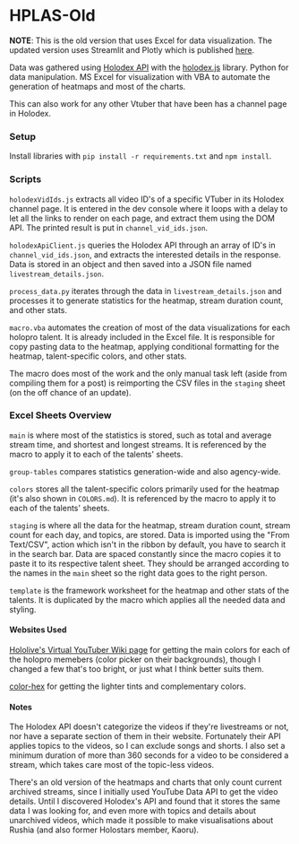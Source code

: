 # HPLAS-Old

**NOTE**: This is the old version that uses Excel for data visualization. The updated version uses Streamlit and Plotly which is published [here](https://github.com/risbi0/Hololive-Production-Livestream-Activity-Statistics).

Data was gathered using [Holodex API](https://holodex.stoplight.io/) with the [holodex.js](https://github.com/HolodexNet/holodex.js) library. Python for data manipulation. MS Excel for visualization with VBA to automate the generation of heatmaps and most of the charts.

This can also work for any other Vtuber that have been has a channel page in Holodex.

### Setup

Install libraries with `pip install -r requirements.txt` and `npm install`.

### Scripts

`holodexVidIds.js` extracts all video ID's of a specific VTuber in its Holodex channel page. It is entered in the dev console where it loops with a delay to let all the links to render on each page, and extract them using the DOM API. The printed result is put in `channel_vid_ids.json`.

`holodexApiClient.js` queries the Holodex API through an array of ID's in `channel_vid_ids.json`, and extracts the interested details in the response. Data is stored in an object and then saved into a JSON file named `livestream_details.json`.

`process_data.py` iterates through the data in `livestream_details.json` and processes it to generate statistics for the heatmap, stream duration count, and other stats.

`macro.vba` automates the creation of most of the data visualizations for each holopro talent. It is already included in the Excel file. It is responsible for copy pasting data to the heatmap, applying conditional formatting for the heatmap, talent-specific colors, and other stats.

The macro does most of the work and the only manual task left (aside from compiling them for a post) is reimporting the CSV files in the `staging` sheet (on the off chance of an update).

### Excel Sheets Overview

`main` is where most of the statistics is stored, such as total and average stream time, and shortest and longest streams. It is referenced by the macro to apply it to each of the talents' sheets.

`group-tables` compares statistics generation-wide and also agency-wide.

`colors` stores all the talent-specific colors primarily used for the heatmap (it's also shown in `COLORS.md`). It is referenced by the macro to apply it to each of the talents' sheets.

`staging` is where all the data for the heatmap, stream duration count, stream count for each day, and topics, are stored. Data is imported using the "From Text/CSV", action which isn't in the ribbon by default, you have to search it in the search bar. Data are spaced constantly since the macro copies it to paste it to its respective talent sheet. They should be arranged according to the names in the `main` sheet so the right data goes to the right person.

`template` is the framework worksheet for the heatmap and other stats of the talents. It is duplicated by the macro which applies all the needed data and styling.

#### Websites Used

[Hololive's Virtual YouTuber Wiki page](https://virtualyoutuber.fandom.com/wiki/Hololive) for getting the main colors for each of the holopro memebers (color picker on their backgrounds), though I changed a few that's too bright, or just what I think better suits them.

[color-hex](https://www.color-hex.com) for getting the lighter tints and complementary colors.

#### Notes

The Holodex API doesn't categorize the videos if they're livestreams or not, nor have a separate section of them in their website. Fortunately their API applies topics to the videos, so I can exclude songs and shorts. I also set a minimum duration of more than 360 seconds for a video to be considered a stream, which takes care most of the topic-less videos.

There's an old version of the heatmaps and charts that only count current archived streams, since I initially used YouTube Data API to get the video details. Until I discovered Holodex's API and found that it stores the same data I was looking for, and even more with topics and details about unarchived videos, which made it possible to make visualisations about Rushia (and also former Holostars member, Kaoru).

